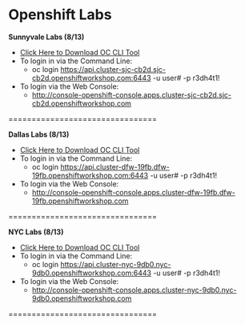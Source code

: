 # Openshift Labs


**Sunnyvale Labs (8/13)**

  - [Click Here to Download OC CLI Tool](https://mirror.openshift.com/pub/openshift-v4/clients/ocp/4.1.4)
  - To login in via the Command Line: 
    - oc login https://api.cluster-sjc-cb2d.sjc-cb2d.openshiftworkshop.com:6443 -u user# -p r3dh4t1!
  - To login via the Web Console:
    - http://console-openshift-console.apps.cluster-sjc-cb2d.sjc-cb2d.openshiftworkshop.com 

================================

**Dallas Labs (8/13)**

  - [Click Here to Download OC CLI Tool](https://mirror.openshift.com/pub/openshift-v4/clients/ocp/4.1.4)
  - To login in via the Command Line: 
    - oc login https://api.cluster-dfw-19fb.dfw-19fb.openshiftworkshop.com:6443 -u user# -p r3dh4t1!
  - To login via the Web Console:
    - http://console-openshift-console.apps.cluster-dfw-19fb.dfw-19fb.openshiftworkshop.com 

================================

**NYC Labs (8/13)**

  - [Click Here to Download OC CLI Tool](https://mirror.openshift.com/pub/openshift-v4/clients/ocp/4.1.4)
  - To login in via the Command Line:
    - oc login  https://api.cluster-nyc-9db0.nyc-9db0.openshiftworkshop.com:6443 -u user# -p r3dh4t1!
  - To login via the Web Console:
    - http://console-openshift-console.apps.cluster-nyc-9db0.nyc-9db0.openshiftworkshop.com 


================================


